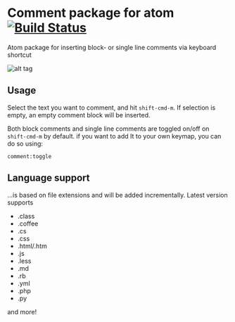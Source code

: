 # Comment package for atom [![Build Status](https://travis-ci.org/javaguirre/comment.svg?branch=master)](https://travis-ci.org/javaguirre/comment)

Atom package for inserting block- or single line comments via keyboard shortcut

![alt tag](https://raw.github.com/havber/comment/master/example.gif)

## Usage
Select the text you want to comment, and hit ```shift-cmd-m```.
If selection is empty, an empty comment block will be inserted.

Both block comments and single line comments are toggled on/off on ```shift-cmd-m```
by default. if you want to add It to your own keymap, you can do so using:

```comment:toggle```

## Language support
...is based on file extensions and will be added incrementally.
Latest version supports
* .class
* .coffee
* .cs
* .css
* .html/.htm
* .js
* .less
* .md
* .rb
* .yml
* .php
* .py

and more!
